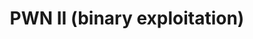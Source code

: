 ---
credit:
- Kevin
featured: false
recording: ''
slides: pwn_ii_(binary_exploitation).pdf
tags:
- Mondern BinEXP mitigations
- PIE
- ASLR
- NX
- GOT/PLT
- RELRO
time_close: ''
time_start: 2021-10-17T14:00:00-06:00
title: PWN II (binary exploitation)
week_number: 7
---